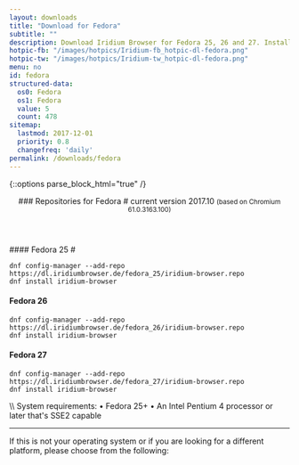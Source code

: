 ```yaml
---
layout: downloads
title: "Download for Fedora"
subtitle: ""
description: Download Iridium Browser for Fedora 25, 26 and 27. Install package from repository using the command line.
hotpic-fb: "/images/hotpics/Iridium-fb_hotpic-dl-fedora.png"
hotpic-tw: "/images/hotpics/Iridium-tw_hotpic-dl-fedora.png"
menu: no
id: fedora
structured-data:
  os0: Fedora
  os1: Fedora
  value: 5
  count: 478
sitemap:
  lastmod: 2017-12-01
  priority: 0.8
  changefreq: 'daily'
permalink: /downloads/fedora
---
```


{::options parse_block_html="true" /}
<div class="dlinux fl-fedora-inverse"></div>
<header>
### Repositories for Fedora #
current version 2017.10      
<small>(based on Chromium 61.0.3163.100)</small>
</header>
<div class="container 75%">
#### Fedora 25 #

	dnf config-manager --add-repo https://dl.iridiumbrowser.de/fedora_25/iridium-browser.repo
	dnf install iridium-browser
     	
#### Fedora 26 #

	dnf config-manager --add-repo https://dl.iridiumbrowser.de/fedora_26/iridium-browser.repo
	dnf install iridium-browser
     	
#### Fedora 27 #

	dnf config-manager --add-repo https://dl.iridiumbrowser.de/fedora_27/iridium-browser.repo
	dnf install iridium-browser
     
</div>	 
\\
System requirements:   
&#8226; Fedora 25+    
&#8226; An Intel Pentium 4 processor or later that's SSE2 capable

---

If this is not your operating system or if you are looking for a different platform, please choose from the following:
